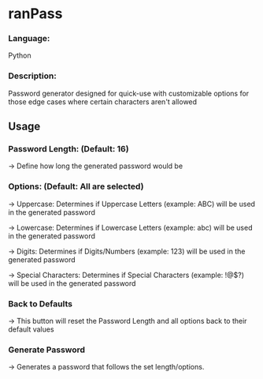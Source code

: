 # ranPass
### Language: 
Python

### Description: 
Password generator designed for quick-use with customizable options for those edge cases where certain characters aren't allowed

## Usage
### Password Length: (Default: 16)
-> Define how long the generated password would be

### Options: (Default: All are selected)
-> Uppercase: Determines if Uppercase Letters (example: ABC) will be used in the generated password

-> Lowercase: Determines if Lowercase Letters (example: abc) will be used in the generated password

-> Digits: Determines if Digits/Numbers (example: 123) will be used in the generated password

-> Special Characters: Determines if Special Characters (example: !@$?) will be used in the generated password

### Back to Defaults
 -> This button will reset the Password Length and all options back to their default values

### Generate Password
 -> Generates a password that follows the set length/options. 
